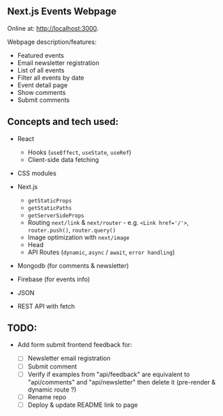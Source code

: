 ## Next.js Events Webpage

Online at: [http://localhost:3000](http://localhost:3000).

Webpage description/features:

- Featured events
- Email newsletter registration
- List of all events
- Filter all events by date
- Event detail page
- Show comments
- Submit comments

## Concepts and tech used:

- React
  - Hooks (`useEffect`, `useState`, `useRef`)
  - Client-side data fetching
- CSS modules
- Next.js

  - `getStaticProps`
  - `getStaticPaths`
  - `getServerSideProps`
  - Routing `next/link` & `next/router` - e.g. `<Link href='/'>`, `router.push()`, `router.query()`
  - Image optimization with `next/image`
  - Head
  - API Routes (`dynamic`, `async` / `await`, `error handling`)

- Mongodb (for comments & newsletter)
- Firebase (for events info)
- JSON
- REST API with fetch

## TODO:

- Add form submit frontend feedback for:

  - [ ] Newsletter email registration
  - [ ] Submit comment
  - [ ] Verify if examples from "api/feedback" are equivalent to "api/comments" and "api/newsletter" then delete it (pre-render & dynamic route ?)
  - [ ] Rename repo
  - [ ] Deploy & update README link to page
